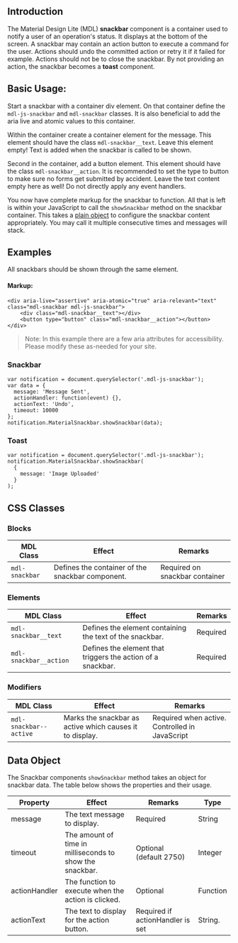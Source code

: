<h2 id="introduction">Introduction</h2>

<p>The Material Design Lite (MDL) <strong>snackbar</strong> component is a container used to notify a user of an operation's status.
It displays at the bottom of the screen.
A snackbar may contain an action button to execute a command for the user.
Actions should undo the committed action or retry it if it failed for example.
Actions should not be to close the snackbar.
By not providing an action, the snackbar becomes a <strong>toast</strong> component.</p>

<h2 id="basic-usage%3A">Basic Usage:</h2>

<p>Start a snackbar with a container div element.
On that container define the <code>mdl-js-snackbar</code> and <code>mdl-snackbar</code> classes.
It is also beneficial to add the aria live and atomic values to this container.</p>

<p>Within the container create a container element for the message.
This element should have the class <code>mdl-snackbar__text</code>.
Leave this element empty!
Text is added when the snackbar is called to be shown.</p>

<p>Second in the container, add a button element.
This element should have the class <code>mdl-snackbar__action</code>.
It is recommended to set the type to button to make sure no forms get submitted by accident.
Leave the text content empty here as well!
Do not directly apply any event handlers.</p>

<p>You now have complete markup for the snackbar to function.
All that is left is within your JavaScript to call the <code>showSnackbar</code> method on the snackbar container.
This takes a <a href="#data-object">plain object</a> to configure the snackbar content appropriately.
You may call it multiple consecutive times and messages will stack.</p>

<h2 id="examples">Examples</h2>

<p>All snackbars should be shown through the same element.</p>

<h4 id="markup%3A">Markup:</h4>

<pre><code class="html">&lt;div aria-live="assertive" aria-atomic="true" aria-relevant="text" class="mdl-snackbar mdl-js-snackbar"&gt;
    &lt;div class="mdl-snackbar__text"&gt;&lt;/div&gt;
    &lt;button type="button" class="mdl-snackbar__action"&gt;&lt;/button&gt;
&lt;/div&gt;
</code></pre>

<blockquote>
  <p>Note: In this example there are a few aria attributes for accessibility. Please modify these as-needed for your site.</p>
</blockquote>

<h3 id="snackbar">Snackbar</h3>

<pre><code class="javascript">var notification = document.querySelector('.mdl-js-snackbar');
var data = {
  message: 'Message Sent',
  actionHandler: function(event) {},
  actionText: 'Undo',
  timeout: 10000
};
notification.MaterialSnackbar.showSnackbar(data);
</code></pre>

<h3 id="toast">Toast</h3>

<pre><code class="javascript">var notification = document.querySelector('.mdl-js-snackbar');
notification.MaterialSnackbar.showSnackbar(
  {
    message: 'Image Uploaded'
  }
);
</code></pre>

<h2 id="css-classes">CSS Classes</h2>

<h3 id="blocks">Blocks</h3>

<table>
<thead>
<tr>
  <th>MDL Class</th>
  <th>Effect</th>
  <th>Remarks</th>
</tr>
</thead>
<tbody>
<tr>
  <td><code>mdl-snackbar</code></td>
  <td>Defines the container of the snackbar component.</td>
  <td>Required on snackbar container</td>
</tr>
</tbody>
</table>

<h3 id="elements">Elements</h3>

<table>
<thead>
<tr>
  <th>MDL Class</th>
  <th>Effect</th>
  <th>Remarks</th>
</tr>
</thead>
<tbody>
<tr>
  <td><code>mdl-snackbar__text</code></td>
  <td>Defines the element containing the text of the snackbar.</td>
  <td>Required</td>
</tr>
<tr>
  <td><code>mdl-snackbar__action</code></td>
  <td>Defines the element that triggers the action of a snackbar.</td>
  <td>Required</td>
</tr>
</tbody>
</table>

<h3 id="modifiers">Modifiers</h3>

<table>
<thead>
<tr>
  <th>MDL Class</th>
  <th>Effect</th>
  <th>Remarks</th>
</tr>
</thead>
<tbody>
<tr>
  <td><code>mdl-snackbar--active</code></td>
  <td>Marks the snackbar as active which causes it to display.</td>
  <td>Required when active. Controlled in JavaScript</td>
</tr>
</tbody>
</table>

<h2 id="data-object">Data Object</h2>

<p>The Snackbar components <code>showSnackbar</code> method takes an object for snackbar data.
The table below shows the properties and their usage.</p>

<table>
<thead>
<tr>
  <th>Property</th>
  <th>Effect</th>
  <th>Remarks</th>
  <th>Type</th>
</tr>
</thead>
<tbody>
<tr>
  <td>message</td>
  <td>The text message to display.</td>
  <td>Required</td>
  <td>String</td>
</tr>
<tr>
  <td>timeout</td>
  <td>The amount of time in milliseconds to show the snackbar.</td>
  <td>Optional (default 2750)</td>
  <td>Integer</td>
</tr>
<tr>
  <td>actionHandler</td>
  <td>The function to execute when the action is clicked.</td>
  <td>Optional</td>
  <td>Function</td>
</tr>
<tr>
  <td>actionText</td>
  <td>The text to display for the action button.</td>
  <td>Required if actionHandler is set</td>
  <td>String.</td>
</tr>
</tbody>
</table>
